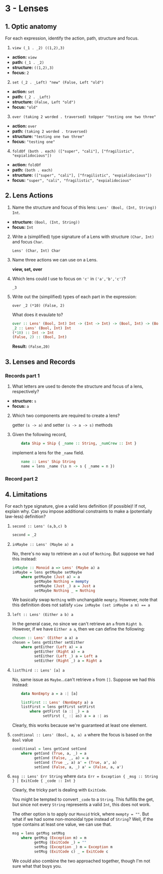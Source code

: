 # 3 - Lenses

## 1. Optic anatomy

For each expression, identify the action, path, structure and focus.

1. `view (_1 . _2) ((1,2),3)`
  - __action:__ `view`
  - __path:__ `(_1 . _2)`
  - __structure:__ `((1,2),3)`
  - __focus:__ `2`

2. `set (_2 . _Left) "new" (False, Left "old")`
  - __action:__ `set`
  - __path:__ `(_2 . _Left)`
  - __structure:__ `(False, Left "old")`
  - __focus:__ `"old"`

3. `over (taking 2 worded . traversed) toUpper "testing one two three"`
  - __action:__ `over`
  - __path:__ `(taking 2 worded . traversed)`
  - __structure:__ `"testing one two three"`
  - __focus:__ `"testing one"`

4. `foldOf (both . each) (["super", "cali"], ["fragilistic", "expialidocious"])`
  - __action:__ `foldOf`
  - __path:__ `(both . each)`
  - __structure:__ `(["super", "cali"], ["fragilistic", "expialidocious"])`
  - __focus:__ `"super", "cali", "fragilistic", "expialidocious"`

## 2. Lens Actions

1. Name the structure and focus of this lens: `Lens' (Bool, (Int, String)) Int`.
  - __structure:__ `(Bool, (Int, String))`
  - __focus:__ `Int`

2. Write a (simplified) type signature of a Lens with structure `(Char, Int)` and focus `Char`.

    `Lens' (Char, Int) Char`

3. Name three actions we can use on a Lens.

    __view, set, over__

4. Which lens could I use to focus on `'c'` in `('a','b','c')`?

    `_3`

5. Write out the (simplified) types of each part in the expression: 

    `over _2 (*10) (False, 2)`

    What does it evaulate to?

    ```haskell
    over :: Lens' (Bool, Int) Int -> (Int -> Int) -> (Bool, Int) -> (Bool, Int)
    _2 :: Lens' (Bool, Int) Int
    (*10) :: Int -> Int
    (False, 2) :: (Bool, Int)
    ```
    __Result:__ `(False,20)`

## 3. Lenses and Records

### Records part 1

1. What letters are used to denote the structure and focus of a lens, respectively?
  - __structure:__ `s`
  - __focus:__ `a`

2. Which two components are required to create a lens?

    getter `(s -> a)` and setter `(s -> a -> s)` methods

3. Given the following record, 

    ```haskell
        data Ship = Ship { _name :: String, _numCrew :: Int }
    ```

    implement a lens for the `_name` field.

    ```haskell
        name :: Lens' Ship String
        name = lens _name (\s n -> s { _name = n })
    ```

### Record part 2


## 4. Limitations

For each type signature, give a valid lens definition (if possible)!
If not, explain why. Can you impose additional constraints to make a (potentially law-less) definition? 

1. `second :: Lens' (a,b,c) b`

    ```haskell
    second = _2
    ```

2. `inMaybe :: Lens' (Maybe a) a`

    No, there's no way to retrieve an `a` out of `Nothing`. But suppose we had this instead:

    ```haskell
    inMaybe :: Monoid a => Lens' (Maybe a) a
    inMaybe = lens getMaybe setMaybe
        where getMaybe (Just a) = a
              getMaybe Nothing = mempty
              setMaybe (Just _) a = Just a
              setMaybe Nothing _ = Nothing
    ```

    We basically swap `Nothing` with unchangable `mempty`.
    However, note that this definition does not satisfy `view inMaybe (set inMaybe a m) == a` 

3. `left :: Lens' (Either a b) a`

    In the general case, no since we can't retrieve an `a` from `Right b`.
    However, if we have `Either a a`, then we can define the following:

    ```haskell
    chosen :: Lens' (Either a a) a
    chosen = lens getEither setEither
        where getEither (Left a) = a
              getEither (Right a) = a
              setEither (Left _) a = Left a
              setEither (Right _) a = Right a
    ```

4. `listThird :: Lens' [a] a`

    No, same issue as `Maybe`...can't retrieve `a` from `[]`. 
    Suppose we had this instead:

    ```haskell
        data NonEmpty a = a :| [a]

        listFirst :: Lens' (NonEmpty a) a
        listFirst = lens getFirst setFirst
            where getFirst (a :| _) = a
                  setFirst (_ :| as) a = a :| as
    ```

    Clearly, this works because we're guaranteed at least one element.

5. `condtional :: Lens' (Bool, a, a) a` where the focus is based on the `Bool` value

    ```haskell
    conditional = lens getCond setCond
        where getCond (True, a, _) = a
              getCond (False, _, a) = a
              setCond (True _, a) a' = (True, a', a)
              setCond (False, a, _) a' = (False, a, a')
    ```

6. `msg :: Lens' Err String` where `data Err = Exception { _msg :: String } | ExitCode { _code :: Int }`

    Clearly, the tricky part is dealing with `ExitCode`. 

    You might be tempted to convert `_code` to a `String`. This fulfills the get, but since
    not every `String` represents a valid `Int`, this does not work.

    The other option is to apply our `Monoid` trick, where `mempty = ""`. But what if we
    had some non-monoidal type instead of `String`? Well, if the type contains at least one
    value, we can use that.

    ```haskell
    msg = lens getMsg setMsg
        where getMsg (Exception m) = m
              getMsg (ExitCode _) = ""
              setMsg (Exception _) m = Exception m
              setMsg (ExitCode c) _ = ExitCode c
    ```
    
    We could also combine the two approached together, though I'm not sure what that buys you.


